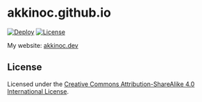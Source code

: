 # akkinoc.github.io

[![Deploy][Deploy Badge]][Deploy]
[![License][License Badge]][License]

[Deploy Badge]: https://github.com/akkinoc/akkinoc.github.io/actions/workflows/deploy.yml/badge.svg
[Deploy]: https://github.com/akkinoc/akkinoc.github.io/actions/workflows/deploy.yml
[License Badge]: https://img.shields.io/badge/License-CC%20BY--SA-blue.svg
[License]: LICENSE.txt

My website: [akkinoc.dev]  

[akkinoc.dev]: https://akkinoc.dev

## License

Licensed under the [Creative Commons Attribution-ShareAlike 4.0 International License].  

[Creative Commons Attribution-ShareAlike 4.0 International License]: LICENSE.txt
